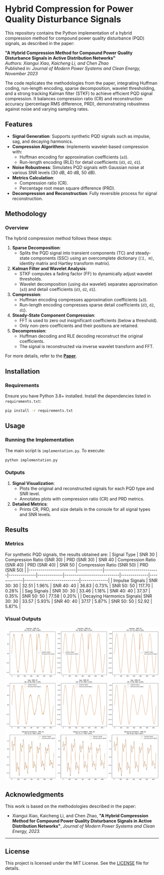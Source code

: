 # Hybrid Compression for Power Quality Disturbance Signals
This repository contains the Python implementation of a hybrid compression method for compound power quality disturbance (PQD) signals, as described in the paper:

**"A Hybrid Compression Method for Compound Power Quality Disturbance Signals in Active Distribution Networks"**  
*Authors: Xiangui Xiao, Kaicheng Li, and Chen Zhao*  
Published in: *Journal of Modern Power Systems and Clean Energy, November 2023*

The code replicates the methodologies from the paper, integrating Huffman coding, run-length encoding, sparse decomposition, wavelet thresholding, and a strong tracking Kalman filter (STKF) to achieve efficient PQD signal compression. It balances compression ratio (CR) and reconstruction accuracy (percentage RMS difference, PRD), demonstrating robustness against noise and varying sampling rates.

## Features
- **Signal Generation**: Supports synthetic PQD signals such as impulse, sag, and decaying harmonics.
- **Compression Algorithms**: Implements wavelet-based compression with:
  - Huffman encoding for approximation coefficients (`a3`).
  - Run-length encoding (RLE) for detail coefficients (`d3`, `d2`, `d1`).
- **Noise Robustness**: Simulates PQD signals with Gaussian noise at various SNR levels (30 dB, 40 dB, 50 dB).
- **Metrics Calculation**:
  - Compression ratio (CR).
  - Percentage root mean square difference (PRD).
- **Decompression and Reconstruction**: Fully reversible process for signal reconstruction.

## Methodology

### Overview
The hybrid compression method follows these steps:
1. **Sparse Decomposition**:
   - Splits the PQD signal into transient components (TC) and steady-state components (SSC) using an overcomplete dictionary (`[I, H]`, identity matrix and Hartley transform matrix).
2. **Kalman Filter and Wavelet Analysis**:
   - STKF computes a fading factor (FF) to dynamically adjust wavelet thresholds.
   - Wavelet decomposition (using `db4` wavelet) separates approximation (`a3`) and detail coefficients (`d3`, `d2`, `d1`).
3. **Compression**:
   - Huffman encoding compresses approximation coefficients (`a3`).
   - Run-length encoding compresses sparse detail coefficients (`d3`, `d2`, `d1`).
4. **Steady-State Component Compression**:
   - FFT is used to zero out insignificant coefficients (below a threshold).
   - Only non-zero coefficients and their positions are retained.
5. **Decompression**:
   - Huffman decoding and RLE decoding reconstruct the original coefficients.
   - The signal is reconstructed via inverse wavelet transform and FFT.

For more details, refer to the **[Paper](paper.pdf)**.


## Installation

### Requirements
Ensure you have Python 3.8+ installed. Install the dependencies listed in `requirements.txt`:
```bash
pip install -r requirements.txt
```

## Usage

### Running the Implementation
The main script is `implementation.py`. To execute:
```bash
python implementation.py
```

### Outputs
1. **Signal Visualization**:
   - Plots the original and reconstructed signals for each PQD type and SNR level.
   - Annotates plots with compression ratio (CR) and PRD metrics.
2. **Detailed Metrics**:
   - Prints CR, PRD, and size details in the console for all signal types and SNR levels.

## Results

### Metrics
For synthetic PQD signals, the results obtained are:
| Signal Type            | SNR 30      | Compression Ratio (SNR 30) | PRD (SNR 30) | SNR 40      | Compression Ratio (SNR 40) | PRD (SNR 40) | SNR 50      | Compression Ratio (SNR 50) | PRD (SNR 50) |
|------------------------|-------------|----------------------------|--------------|-------------|----------------------------|--------------|-------------|----------------------------|--------------|
| Impulse Signals         | SNR 30: 30  | 32.51                      | 1.96%        | SNR 40: 40  | 36.83                      | 0.73%        | SNR 50: 50  | 117.70                     | 0.28%        |
| Sag Signals             | SNR 30: 30  | 33.46                      | 1.18%        | SNR 40: 40  | 37.37                      | 0.35%        | SNR 50: 50  | 77.58                      | 0.20%        |
| Decaying Harmonics Signals| SNR 30: 30 | 33.57                      | 5.93%        | SNR 40: 40  | 37.17                      | 5.87%        | SNR 50: 50  | 52.92                      | 5.87%        |



### Visual Outputs
<img src="impulse_signals.png">
<img src="Sag_signals.png">
<img src="Decaying Harmonics.png">

## Acknowledgments
This work is based on the methodologies described in the paper:
- Xiangui Xiao, Kaicheng Li, and Chen Zhao, **"A Hybrid Compression Method for Compound Power Quality Disturbance Signals in Active Distribution Networks"**, *Journal of Modern Power Systems and Clean Energy, 2023.*

---

## License
This project is licensed under the MIT License. See the [LICENSE](LICENSE) file for details.
